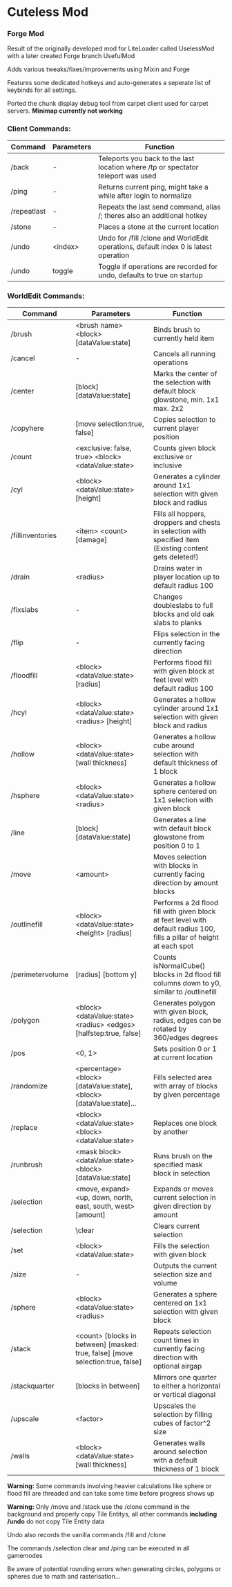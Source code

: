 # Cuteless Mod

### Forge Mod


Result of the originally developed mod for LiteLoader called UselessMod with a later created Forge branch UsefulMod

Adds various tweaks/fixes/improvements using Mixin and Forge

Features some dedicated hotkeys and auto-generates a seperate list of keybinds for all settings.

Ported the chunk display debug tool from carpet client used for carpet servers. **Minimap currently not working**

### Client Commands:
|Command|Parameters|Function|
| ------------ | ------------ | ------------ |
|/back|-|Teleports you back to the last location where /tp or spectator teleport was used|
|/ping|-|Returns current ping, might take a while after login to normalize|
|/repeatlast|-|Repeats the last send command, alias /; theres also an additional hotkey|
|/stone|-|Places a stone at the current location|
|/undo|\<index>|Undo for /fill /clone and WorldEdit operations, default index 0 is latest operation|
|/undo|toggle|Toggle if operations are recorded for undo, defaults to true on startup|


### WorldEdit Commands:

| Command          | Parameters                                                                         | Function                                                                                                               |
|------------------|------------------------------------------------------------------------------------|------------------------------------------------------------------------------------------------------------------------|
| /brush           | \<brush name> \<block> \[dataValue:state]                                          | Binds brush to currently held item                                                                                     |
| /cancel          | -                                                                                  | Cancels all running operations                                                                                         |
| /center          | \[block] \[dataValue:state]                                                        | Marks the center of the selection with default block glowstone, min. 1x1 max. 2x2                                      |
| /copyhere        | \[move selection:true, false]                                                      | Copies selection to current player position                                                                            |
| /count           | \<exclusive: false, true> \<block> \<dataValue:state>                              | Counts given block exclusive or inclusive                                                                              |
| /cyl             | \<block> \<dataValue:state> <radius> \[height]                                     | Generates a cylinder around 1x1 selection with given block and radius                                                  |
| /fillinventories | \<item> \<count> \[damage]                                                         | Fills all hoppers, droppers and chests in selection with specified item (Existing content gets deleted!)               |
| /drain           | \<radius>                                                                          | Drains water in player location up to default radius 100                                                               |
| /fixslabs        | -                                                                                  | Changes doubleslabs to full blocks and old oak slabs to planks                                                         |
| /flip            | -                                                                                  | Flips selection in the currently facing direction                                                                      |
| /floodfill       | \<block> \<dataValue:state> \[radius]                                              | Performs flood fill with given block at feet level with default radius 100                                             |
| /hcyl            | \<block> \<dataValue:state> \<radius> \[height]                                    | Generates a hollow cylinder around 1x1 selection with given block and radius                                           |
| /hollow          | \<block> \<dataValue:state> \[wall thickness]                                      | Generates a hollow cube around selection with default thickness of 1 block                                             |
| /hsphere         | \<block> \<dataValue:state> \<radius>                                              | Generates a hollow sphere centered on 1x1 selection with given block                                                   |
| /line            | \[block] \[dataValue:state]                                                        | Generates a line with default block glowstone from position 0 to 1                                                     |
| /move            | \<amount>                                                                          | Moves selection with blocks in currently facing direction by amount blocks                                             |
| /outlinefill     | \<block> \<dataValue:state> \<height> \[radius]                                    | Performs a 2d flood fill with given block at feet level with default radius 100, fills a pillar of height at each spot |
| /perimetervolume | \[radius] \[bottom y]                                                              | Counts isNormalCube() blocks in 2d flood fill columns down to y0, similar to /outlinefill                              |
| /polygon         | \<block> \<dataValue:state> \<radius> \<edges> \[halfstep:true, false]             | Generates polygon with given block, radius, edges can be rotated by 360/edges degrees                                  |
| /pos             | \<0, 1>                                                                            | Sets position 0 or 1 at current location                                                                               |
| /randomize       | \<percentage> \<block> \[dataValue:state],\<block> \[dataValue:state]...           | Fills selected area with array of blocks by given percentage                                                           |
| /replace         | \<block> \<dataValue:state> \<block> \<dataValue:state>                            | Replaces one block by another                                                                                          |
| /runbrush        | \<mask block> \<dataValue:state> <brush name> \<block> \[dataValue:state]          | Runs brush on the specified mask block in selection                                                                    |
| /selection       | \<move, expand> \<up, down, north, east, south, west> \[amount]                    | Expands or moves current selection in given direction by amount                                                        |
| /selection       | \clear                                                                             | Clears current selection                                                                                               |
| /set             | \<block> \<dataValue:state>                                                        | Fills the selection with given block                                                                                   |
| /size            | -                                                                                  | Outputs the current selection size and volume                                                                          |
| /sphere          | \<block> \<dataValue:state> \<radius>                                              | Generates a sphere centered on 1x1 selection with given block                                                          |
| /stack           | \<count> \[blocks in between] \[masked: true, false] \[move selection:true, false] | Repeats selection count times in currently facing direction with optional airgap                                       |
| /stackquarter    | \[blocks in between]                                                               | Mirrors one quarter to either a horizontal or vertical diagonal                                                        |
| /upscale         | \<factor>                                                                          | Upscales the selection by filling cubes of factor^2 size                                                               |
| /walls           | \<block> \<dataValue:state> \[wall thickness]                                      | Generates walls around selection with a default thickness of 1 block                                                   |

**Warning:** Some commands involving heavier calculations like sphere or flood fill are threaded and can take some time before progress shows up

**Warning:** Only /move and /stack use the /clone command in the background and properly copy Tile Entitys, all other commands **including /undo** do not copy Tile Entity data

Undo also records the vanilla commands /fill and /clone

The commands /selection clear and /ping can be executed in all gamemodes

Be aware of potential rounding errors when generating circles, polygons or spheres due to math and rasterisation...

